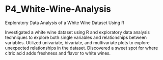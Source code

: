 # P4_White-Wine-Analysis
Exploratory Data Analysis of a White Wine Dataset Using R

Investigated a white wine dataset using R and exploratory data analysis techniques to explore both single variables and relationships between variables. Utilized univariate, bivariate, and multivariate plots to explore unexpected relationships in the dataset. Discovered a sweet spot for where citric acid adds freshness and flavor to white wines.
